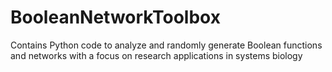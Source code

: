 # BooleanNetworkToolbox
Contains Python code to analyze and randomly generate Boolean functions and networks with a focus on research applications in systems biology
